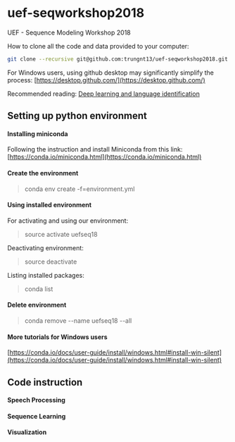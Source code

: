 # uef-seqworkshop2018
UEF - Sequence Modeling Workshop 2018

How to clone all the code and data provided to your computer:

```bash
git clone --recursive git@github.com:trungnt13/uef-seqworkshop2018.git
```
For Windows users, using github desktop may significantly simplify the process:
[https://desktop.github.com/](https://desktop.github.com/)

Recommended reading: [Deep learning and language identification](http://epublications.uef.fi/pub/urn_nbn_fi_uef-20170270/urn_nbn_fi_uef-20170270.pdf)

## Setting up python environment

#### Installing miniconda
Following the instruction and install Miniconda from this link:
[https://conda.io/miniconda.html](https://conda.io/miniconda.html)

#### Create the environment
> conda env create -f=environment.yml

#### Using installed environment
For activating and using our environment:
> source activate uefseq18

Deactivating environment:
> source deactivate

Listing installed packages:
> conda list

#### Delete environment
> conda remove --name uefseq18 --all

#### More tutorials for Windows users
[https://conda.io/docs/user-guide/install/windows.html#install-win-silent](https://conda.io/docs/user-guide/install/windows.html#install-win-silent)

## Code instruction

#### Speech Processing

#### Sequence Learning

#### Visualization
